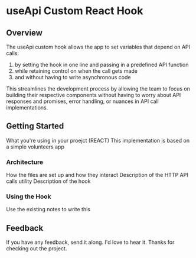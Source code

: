 # useApi Custom React Hook

## Overview
The useApi custom hook allows the app to set variables that depend on API calls:
1. by setting the hook in one line and passing in a predefined API function
1. while retaining control on when the call gets made
1. and without having to write asynchronous code

This streamlines the development process by allowing the team to focus on building their respective components without having to worry about API responses and promises, error handling, or nuances in API call implementations.

## Getting Started
What you're using in your proejct (REACT)
This implementation is based on a simple volunteers app

### Architecture
How the files are set up and how they interact
Description of the HTTP API calls utility
Description of the hook

### Using the Hook
Use the existing notes to write this

## Feedback
If you have any feedback, send it along. I'd love to hear it. Thanks for checking out the project.


